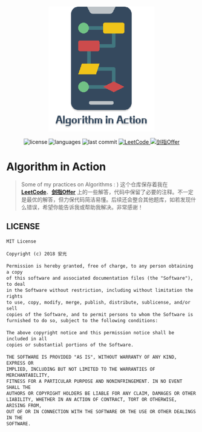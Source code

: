 <p align="center">
	<img src="assets/Algorithm-in-Action-logo.png" width="280" alt="logo">
</p>
<p align="center">
	<img src="https://img.shields.io/github/license/Angus-Liu/Algorithm-in-Action.svg?style=popout-square" alt="license">
    <img src="https://img.shields.io/github/languages/top/Angus-Liu/Algorithm-in-Action.svg?style=popout-square" alt="languages">
    <img src="https://img.shields.io/github/last-commit/Angus-Liu/Algorithm-in-Action.svg?style=popout-square" alt="last commit">
	<a href="./LeetCode-in-Action">
		<img src="https://img.shields.io/badge/LeetCode-164/953-FDA116.svg?style=popout-square" alt="LeetCode">
	</a>
	<a href="./JianZhiOffer-in-Action">
		<img src="https://img.shields.io/badge/剑指Offer-1/64-ff5959.svg?style=popout-square" alt="剑指Offer">
	</a>
</p>


# Algorithm in Action

> Some of my practices on Algorithms : ) 这个仓库保存着我在 [**LeetCode**](./LeetCode-in-Action)、[**剑指Offer**](./JianZhiOffer-in-Action) 上的一些解答，代码中保留了必要的注释。不一定是最优的解答，但力保代码简洁易懂。后续还会整合其他题库，如若发现什么错误，希望你能告诉我或帮助我解决。非常感谢！


## LICENSE

```
MIT License

Copyright (c) 2018 安光

Permission is hereby granted, free of charge, to any person obtaining a copy
of this software and associated documentation files (the "Software"), to deal
in the Software without restriction, including without limitation the rights
to use, copy, modify, merge, publish, distribute, sublicense, and/or sell
copies of the Software, and to permit persons to whom the Software is
furnished to do so, subject to the following conditions:

The above copyright notice and this permission notice shall be included in all
copies or substantial portions of the Software.

THE SOFTWARE IS PROVIDED "AS IS", WITHOUT WARRANTY OF ANY KIND, EXPRESS OR
IMPLIED, INCLUDING BUT NOT LIMITED TO THE WARRANTIES OF MERCHANTABILITY,
FITNESS FOR A PARTICULAR PURPOSE AND NONINFRINGEMENT. IN NO EVENT SHALL THE
AUTHORS OR COPYRIGHT HOLDERS BE LIABLE FOR ANY CLAIM, DAMAGES OR OTHER
LIABILITY, WHETHER IN AN ACTION OF CONTRACT, TORT OR OTHERWISE, ARISING FROM,
OUT OF OR IN CONNECTION WITH THE SOFTWARE OR THE USE OR OTHER DEALINGS IN THE
SOFTWARE.
```

